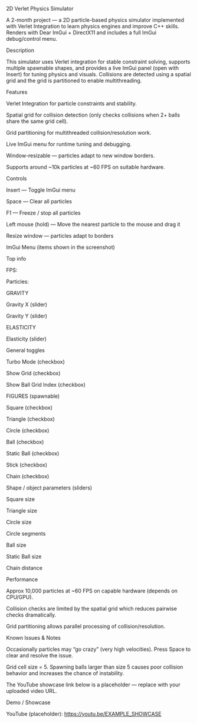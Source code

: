 2D Verlet Physics Simulator

A 2-month project — a 2D particle-based physics simulator implemented with Verlet Integration to learn physics engines and improve C++ skills. Renders with Dear ImGui + DirectX11 and includes a full ImGui debug/control menu.

Description

This simulator uses Verlet integration for stable constraint solving, supports multiple spawnable shapes, and provides a live ImGui panel (open with Insert) for tuning physics and visuals. Collisions are detected using a spatial grid and the grid is partitioned to enable multithreading.

Features

Verlet Integration for particle constraints and stability.

Spatial grid for collision detection (only checks collisions when 2+ balls share the same grid cell).

Grid partitioning for multithreaded collision/resolution work.

Live ImGui menu for runtime tuning and debugging.

Window-resizable — particles adapt to new window borders.

Supports around ~10k particles at ~60 FPS on suitable hardware.

Controls

Insert — Toggle ImGui menu

Space — Clear all particles

F1 — Freeze / stop all particles

Left mouse (hold) — Move the nearest particle to the mouse and drag it

Resize window — particles adapt to borders

ImGui Menu (items shown in the screenshot)

Top info

FPS: <value>

Particles: <value>

GRAVITY

Gravity X (slider)

Gravity Y (slider)

ELASTICITY

Elasticity (slider)

General toggles

Turbo Mode (checkbox)

Show Grid (checkbox)

Show Ball Grid Index (checkbox)

FIGURES (spawnable)

Square (checkbox)

Triangle (checkbox)

Circle (checkbox)

Ball (checkbox)

Static Ball (checkbox)

Stick (checkbox)

Chain (checkbox)

Shape / object parameters (sliders)

Square size

Triangle size

Circle size

Circle segments

Ball size

Static Ball size

Chain distance

Performance

Approx 10,000 particles at ~60 FPS on capable hardware (depends on CPU/GPU).

Collision checks are limited by the spatial grid which reduces pairwise checks dramatically.

Grid partitioning allows parallel processing of collision/resolution.

Known Issues & Notes

Occasionally particles may “go crazy” (very high velocities). Press Space to clear and resolve the issue.

Grid cell size = 5. Spawning balls larger than size 5 causes poor collision behavior and increases the chance of instability.

The YouTube showcase link below is a placeholder — replace with your uploaded video URL.

Demo / Showcase

YouTube (placeholder): https://youtu.be/EXAMPLE_SHOWCASE

